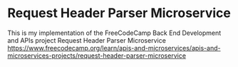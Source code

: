 # Request Header Parser Microservice

This is my implementation of the FreeCodeCamp Back End Development and APIs project Request Header Parser Microservice https://www.freecodecamp.org/learn/apis-and-microservices/apis-and-microservices-projects/request-header-parser-microservice
